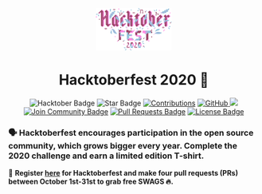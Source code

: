 <p align="center">
    <a href="https://hacktoberfest.digitalocean.com/">
        <img src="assets/hacktober-logo.svg" width="30%">
    </a>
</p>

<h1 align="center"> Hacktoberfest 2020 🎉</h1>

<div align="center">
<img src="https://img.shields.io/badge/hacktoberfest-2020-blueviolet" alt="Hacktober Badge"/>
<img src="https://img.shields.io/static/v1?label=%F0%9F%8C%9F&message=If%20Useful&style=style=flat&color=BC4E99" alt="Star Badge"/>
<a href="https://github.com/AbhishekMaira10" ><img src="https://img.shields.io/badge/Contributions-welcome-violet.svg?style=flat&logo=git" alt="Contributions" /></a>
<a href="https://github.com/AbhishekMaira10" ><img src="https://img.shields.io/github/followers/AbhishekMaira10.svg?label=Follow%20@AbhishekMaira10&style=social" alt="GitHub"/> </a>
<a href="https://twitter.com/MairaAbhishek" ><img src="https://img.shields.io/twitter/follow/MairaAbhishek.svg?style=social" /> </a>
<a href="https://discord.gg/hacktoberfest"><img src="https://img.shields.io/discord/733027681184251937.svg?style=flat&label=Join%20Community&color=7289DA" alt="Join Community Badge"/></a>
<a href="https://github.com/AbhishekMaira10/Hacktoberfest2020/pulls"><img src="https://img.shields.io/github/issues-pr/AbhishekMaira10/Hacktoberfest2020" alt="Pull Requests Badge"/></a>
<a href="https://github.com/abhisheknaiidu/hacktoberfest2020/blob/master/LICENSE"><img src="https://img.shields.io/github/license/abhisheknaiidu/hacktoberfest2020?color=2b9348" alt="License Badge"/></a>
</div>

### 🗣 Hacktoberfest encourages participation in the open source community, which grows bigger every year. Complete the 2020 challenge and earn a limited edition T-shirt.

📢 **Register [here](https://hacktoberfest.digitalocean.com) for Hacktoberfest and make four pull requests (PRs) between October 1st-31st to grab free SWAGS 🔥.**